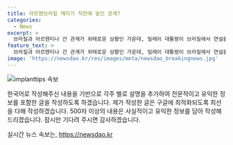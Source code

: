```yaml
---
title: 아르헨브라질 깨지기 직전에 놓인 관계?
categories:
  - News
excerpt: >
  브라질과 아르헨티나 간 관계가 위태로운 상황인 가운데, 밀레이 대통령이 브라질에서 연설을 통해 룰라 대통령을 비판한다면, 아르헨티나 주재 자국 대사를 철수시킬 수도 있다는 언론보도가 나왔다. 이로써 양국 관계가 심각한 상황에 직면할 수 있는 가능성이 제기되고 있다. 과거에는 룰라 대통령이 밀레이 대통령에게 사과를 요구하며 관계가 냉랭해졌었는데, 최근에는 더 이상의 강경한 조치를 취해야 할지에 대한 논의가 이뤄지고 있다.
feature_text: >
  브라질과 아르헨티나 간 관계가 위태로운 상황인 가운데, 밀레이 대통령이 브라질에서 연설을 통해 룰라 대통령을 비판한다면, 아르헨티나 주재 자국 대사를 철수시킬 수도 있다는 언론보도가 나왔다. 이로써 양국 관계가 심각한 상황에 직면할 수 있는 가능성이 제기되고 있다. 과거에는 룰라 대통령이 밀레이 대통령에게 사과를 요구하며 관계가 냉랭해졌었는데, 최근에는 더 이상의 강경한 조치를 취해야 할지에 대한 논의가 이뤄지고 있다.
image: 'https://newsdao.kr/res/images/meta/newsdao_breakingnews.jpg'
---
```


<p><img src="https://newsdao.kr/res/images/meta/newsdao_breakingnews.jpg" alt="implanttips 속보" /></p>

<p>한국어로 작성해주신 내용을 기반으로 각주 별로 설명을 추가하여 전문적이고 유익한 정보를 포함한 글을 작성하도록 하겠습니다. 제가 작성한 글은 구글에 최적화되도록 최선을 다해 작성하겠습니다. 500자 이상의 내용은 사실적이고 유익한 정보를 담아 작성해 드리겠습니다. 잠시만 기다려 주시면 감사하겠습니다.</p>
실시간 뉴스 속보는, <a href="https://newsdao.kr" rel="dofollow">https://newsdao.kr</a>


